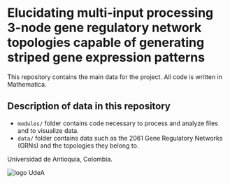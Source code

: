 # Elucidating multi-input processing 3-node gene regulatory network topologies capable of generating striped gene expression patterns

This repository contains the main data for the project. All code is written in
Mathematica.

## Description of data in this repository

- `modules/` folder contains code necessary to process and analyze files and
to visualize data.
- `data/` folder contains data such as the 2061 Gene Regulatory Networks
(GRNs) and the topologies they belong to.

Universidad de Antioquia, Colombia.

![logo UdeA](https://upload.wikimedia.org/wikipedia/commons/thumb/f/fb/Escudo-UdeA.svg/200px-Escudo-UdeA.svg.png)
